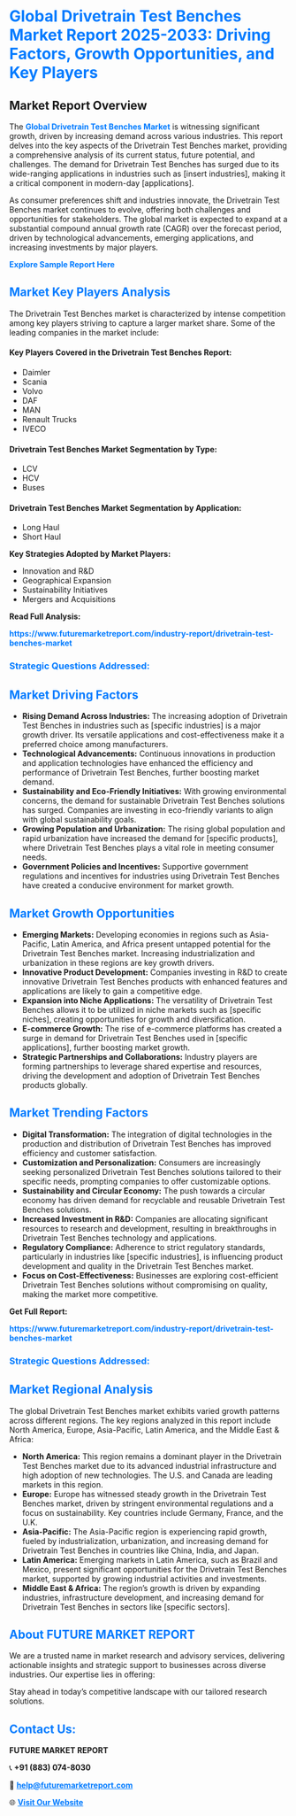 <h1 style="color: #007BFF;">Global Drivetrain Test Benches Market Report 2025-2033: Driving Factors, Growth Opportunities, and Key Players</h1>

<section id="overview">
<h2>Market Report Overview</h2>
<p>The <a href="https://www.futuremarketreport.com/industry-report/drivetrain-test-benches-market" style="color: #007BFF; text-decoration: none;"><strong>Global Drivetrain Test Benches Market</strong></a> is witnessing significant growth, driven by increasing demand across various industries. This report delves into the key aspects of the Drivetrain Test Benches market, providing a comprehensive analysis of its current status, future potential, and challenges. The demand for Drivetrain Test Benches has surged due to its wide-ranging applications in industries such as [insert industries], making it a critical component in modern-day [applications].</p>
<p>As consumer preferences shift and industries innovate, the Drivetrain Test Benches market continues to evolve, offering both challenges and opportunities for stakeholders. The global market is expected to expand at a substantial compound annual growth rate (CAGR) over the forecast period, driven by technological advancements, emerging applications, and increasing investments by major players.</p>
</section>

<section id="overview">
<p><a href="https://www.futuremarketreport.com/request-sample/reportId=33004" style="color: #007BFF; text-decoration: none;"><strong>Explore Sample Report Here</strong></a></p>
</section>

<section id="key-players">
<h2 style="color: #007BFF;">Market Key Players Analysis</h2>
<p>The Drivetrain Test Benches market is characterized by intense competition among key players striving to capture a larger market share. Some of the leading companies in the market include:</p>
<h4>Key Players Covered in the Drivetrain Test Benches Report:</h4>
<ul><li>Daimler</li><li>Scania</li><li>Volvo</li><li>DAF</li><li>MAN</li><li>Renault Trucks</li><li>IVECO</li></ul>
<h4>Drivetrain Test Benches Market Segmentation by Type:</h4>
<ul><li>LCV</li><li>HCV</li><li>Buses</li></ul>

<h4>Drivetrain Test Benches Market Segmentation by Application:</h4>
<ul><li>Long Haul</li><li>Short Haul</li></ul>
<p><strong>Key Strategies Adopted by Market Players:</strong></p>
<ul>
<li>Innovation and R&D</li>
<li>Geographical Expansion</li>
<li>Sustainability Initiatives</li>
<li>Mergers and Acquisitions</li>
</ul>
</section>

<section>
<p><strong>Read Full Analysis: </strong></p><a href="https://www.futuremarketreport.com/industry-report/drivetrain-test-benches-market" style="color: #007BFF; text-decoration: none;"><strong>https://www.futuremarketreport.com/industry-report/drivetrain-test-benches-market</strong></a>
<h3 style="color: #007BFF;">Strategic Questions Addressed:</h3>
</section>

<section id="driving-factors">
<h2 style="color: #007BFF;">Market Driving Factors</h2>
<ul>
<li><strong>Rising Demand Across Industries:</strong> The increasing adoption of Drivetrain Test Benches in industries such as [specific industries] is a major growth driver. Its versatile applications and cost-effectiveness make it a preferred choice among manufacturers.</li>
<li><strong>Technological Advancements:</strong> Continuous innovations in production and application technologies have enhanced the efficiency and performance of Drivetrain Test Benches, further boosting market demand.</li>
<li><strong>Sustainability and Eco-Friendly Initiatives:</strong> With growing environmental concerns, the demand for sustainable Drivetrain Test Benches solutions has surged. Companies are investing in eco-friendly variants to align with global sustainability goals.</li>
<li><strong>Growing Population and Urbanization:</strong> The rising global population and rapid urbanization have increased the demand for [specific products], where Drivetrain Test Benches plays a vital role in meeting consumer needs.</li>
<li><strong>Government Policies and Incentives:</strong> Supportive government regulations and incentives for industries using Drivetrain Test Benches have created a conducive environment for market growth.</li>
</ul>
</section>

<section id="growth-opportunities">
<h2 style="color: #007BFF;">Market Growth Opportunities</h2>
<ul>
<li><strong>Emerging Markets:</strong> Developing economies in regions such as Asia-Pacific, Latin America, and Africa present untapped potential for the Drivetrain Test Benches market. Increasing industrialization and urbanization in these regions are key growth drivers.</li>
<li><strong>Innovative Product Development:</strong> Companies investing in R&D to create innovative Drivetrain Test Benches products with enhanced features and applications are likely to gain a competitive edge.</li>
<li><strong>Expansion into Niche Applications:</strong> The versatility of Drivetrain Test Benches allows it to be utilized in niche markets such as [specific niches], creating opportunities for growth and diversification.</li>
<li><strong>E-commerce Growth:</strong> The rise of e-commerce platforms has created a surge in demand for Drivetrain Test Benches used in [specific applications], further boosting market growth.</li>
<li><strong>Strategic Partnerships and Collaborations:</strong> Industry players are forming partnerships to leverage shared expertise and resources, driving the development and adoption of Drivetrain Test Benches products globally.</li>
</ul>
</section>

<section id="trending-factors">
<h2 style="color: #007BFF;">Market Trending Factors</h2>
<ul>
<li><strong>Digital Transformation:</strong> The integration of digital technologies in the production and distribution of Drivetrain Test Benches has improved efficiency and customer satisfaction.</li>
<li><strong>Customization and Personalization:</strong> Consumers are increasingly seeking personalized Drivetrain Test Benches solutions tailored to their specific needs, prompting companies to offer customizable options.</li>
<li><strong>Sustainability and Circular Economy:</strong> The push towards a circular economy has driven demand for recyclable and reusable Drivetrain Test Benches solutions.</li>
<li><strong>Increased Investment in R&D:</strong> Companies are allocating significant resources to research and development, resulting in breakthroughs in Drivetrain Test Benches technology and applications.</li>
<li><strong>Regulatory Compliance:</strong> Adherence to strict regulatory standards, particularly in industries like [specific industries], is influencing product development and quality in the Drivetrain Test Benches market.</li>
<li><strong>Focus on Cost-Effectiveness:</strong> Businesses are exploring cost-efficient Drivetrain Test Benches solutions without compromising on quality, making the market more competitive.</li>
</ul>
</section>

<section>
<p><strong>Get Full Report: </strong></p><a href="https://www.futuremarketreport.com/industry-report/drivetrain-test-benches-market" style="color: #007BFF; text-decoration: none;"><strong>https://www.futuremarketreport.com/industry-report/drivetrain-test-benches-market</strong></a>
<h3 style="color: #007BFF;">Strategic Questions Addressed:</h3>
</section>


<section id="regional-analysis">
<h2 style="color: #007BFF;">Market Regional Analysis</h2>
<p>The global Drivetrain Test Benches market exhibits varied growth patterns across different regions. The key regions analyzed in this report include North America, Europe, Asia-Pacific, Latin America, and the Middle East & Africa:</p>
<ul>
<li><strong>North America:</strong> This region remains a dominant player in the Drivetrain Test Benches market due to its advanced industrial infrastructure and high adoption of new technologies. The U.S. and Canada are leading markets in this region.</li>
<li><strong>Europe:</strong> Europe has witnessed steady growth in the Drivetrain Test Benches market, driven by stringent environmental regulations and a focus on sustainability. Key countries include Germany, France, and the U.K.</li>
<li><strong>Asia-Pacific:</strong> The Asia-Pacific region is experiencing rapid growth, fueled by industrialization, urbanization, and increasing demand for Drivetrain Test Benches in countries like China, India, and Japan.</li>
<li><strong>Latin America:</strong> Emerging markets in Latin America, such as Brazil and Mexico, present significant opportunities for the Drivetrain Test Benches market, supported by growing industrial activities and investments.</li>
<li><strong>Middle East & Africa:</strong> The region’s growth is driven by expanding industries, infrastructure development, and increasing demand for Drivetrain Test Benches in sectors like [specific sectors].</li>
</ul>
</section>

<footer>
<h2 style="color: #007BFF;">About FUTURE MARKET REPORT</h2>
<p>We are a trusted name in market research and advisory services, delivering actionable insights and strategic support to businesses across diverse industries. Our expertise lies in offering:</p>

<p>Stay ahead in today’s competitive landscape with our tailored research solutions.</p>

<h2 style="color: #007BFF;">Contact Us:</h2>
<p><strong>FUTURE MARKET REPORT</strong></p>
<p>📞 <strong>+91 (883) 074-8030</strong></p>
<p>📧 <strong><a href="mailto:help@futuremarketreport.com" style="color: #007BFF;">help@futuremarketreport.com</a></strong></p>
<p>🌐 <strong><a href="https://www.futuremarketreport.com/" style="color: #007BFF;">Visit Our Website</a></strong></p>
</footer>